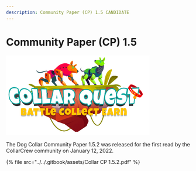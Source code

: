 ```yaml
---
description: Community Paper (CP) 1.5 CANDIDATE
---
```


# Community Paper (CP) 1.5

![](../../.gitbook/assets/CollarQuest-SM.png)

The Dog Collar Community Paper 1.5.2 was released for the first read by the CollarCrew community on January 12, 2022.

{% file src="../../.gitbook/assets/Collar CP 1.5.2.pdf" %}
